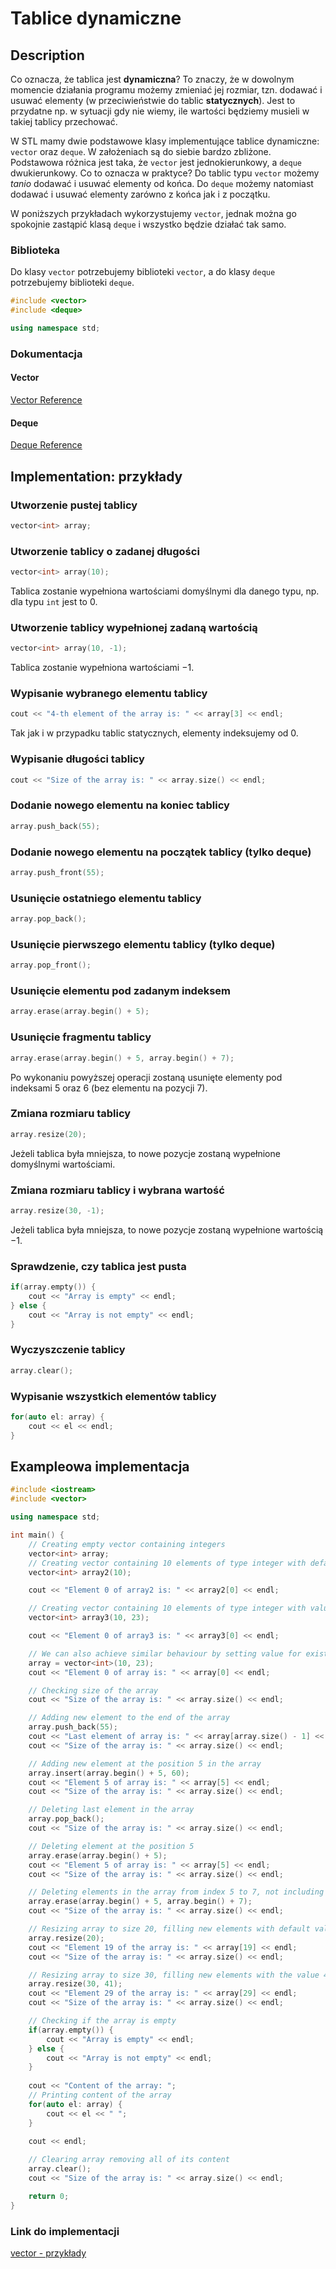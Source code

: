 # Tablice dynamiczne

## Description

Co oznacza, że tablica jest **dynamiczna**? To znaczy, że w dowolnym momencie działania programu możemy zmieniać jej rozmiar, tzn. dodawać i usuwać elementy (w przeciwieństwie do tablic **statycznych**). Jest to przydatne np. w sytuacji gdy nie wiemy, ile wartości będziemy musieli w takiej tablicy przechować.

W STL mamy dwie podstawowe klasy implementujące tablice dynamiczne: `vector` oraz `deque`. W założeniach są do siebie bardzo zbliżone. Podstawowa różnica jest taka, że `vector` jest jednokierunkowy, a `deque` dwukierunkowy. Co to oznacza w praktyce? Do tablic typu `vector` możemy _tanio_ dodawać i usuwać elementy od końca. Do `deque` możemy natomiast dodawać i usuwać elementy zarówno z końca jak i z początku.

W poniższych przykładach wykorzystujemy `vector`, jednak można go spokojnie zastąpić klasą `deque` i wszystko będzie działać tak samo.

### Biblioteka

Do klasy `vector` potrzebujemy biblioteki `vector`, a do klasy `deque` potrzebujemy biblioteki `deque`.

```cpp
#include <vector>
#include <deque>

using namespace std;
```

### Dokumentacja

#### Vector

[Vector Reference](https://www.cplusplus.com/reference/vector/vector/)

#### Deque

[Deque Reference](https://www.cplusplus.com/reference/deque/deque/)

## Implementation: przykłady

### Utworzenie pustej tablicy

```cpp
vector<int> array;
```

### Utworzenie tablicy o zadanej długości

```cpp
vector<int> array(10);
```

Tablica zostanie wypełniona wartościami domyślnymi dla danego typu, np. dla typu `int` jest to $0$.

### Utworzenie tablicy wypełnionej zadaną wartością

```cpp
vector<int> array(10, -1);
```

Tablica zostanie wypełniona wartościami $-1$.

### Wypisanie wybranego elementu tablicy

```cpp
cout << "4-th element of the array is: " << array[3] << endl;
```

Tak jak i w przypadku tablic statycznych, elementy indeksujemy od $0$.

### Wypisanie długości tablicy

```cpp
cout << "Size of the array is: " << array.size() << endl;
```

### Dodanie nowego elementu na koniec tablicy

```cpp
array.push_back(55);
```

### Dodanie nowego elementu na początek tablicy (tylko deque)

```cpp
array.push_front(55);
```

### Usunięcie ostatniego elementu tablicy

```cpp
array.pop_back();
```

### Usunięcie pierwszego elementu tablicy (tylko deque)

```cpp
array.pop_front();
```

### Usunięcie elementu pod zadanym indeksem

```cpp
array.erase(array.begin() + 5);
```

### Usunięcie fragmentu tablicy

```cpp
array.erase(array.begin() + 5, array.begin() + 7);
```

Po wykonaniu powyższej operacji zostaną usunięte elementy pod indeksami $5$ oraz $6$ (bez elementu na pozycji $7$).

### Zmiana rozmiaru tablicy

```cpp
array.resize(20);
```

Jeżeli tablica była mniejsza, to nowe pozycje zostaną wypełnione domyślnymi wartościami.

### Zmiana rozmiaru tablicy i wybrana wartość

```cpp
array.resize(30, -1);
```

Jeżeli tablica była mniejsza, to nowe pozycje zostaną wypełnione wartością $-1$.

### Sprawdzenie, czy tablica jest pusta

```cpp
if(array.empty()) {
    cout << "Array is empty" << endl;
} else {
    cout << "Array is not empty" << endl;
}
```

### Wyczyszczenie tablicy

```cpp
array.clear();
```

### Wypisanie wszystkich elementów tablicy

```cpp
for(auto el: array) {
    cout << el << endl;
}
```

## Exampleowa implementacja

```cpp
#include <iostream>
#include <vector>

using namespace std;

int main() {
    // Creating empty vector containing integers
    vector<int> array;
    // Creating vector containing 10 elements of type integer with default value for that type - 0
    vector<int> array2(10);

    cout << "Element 0 of array2 is: " << array2[0] << endl;

    // Creating vector containing 10 elements of type integer with value 23
    vector<int> array3(10, 23);

    cout << "Element 0 of array3 is: " << array3[0] << endl;

    // We can also achieve similar behaviour by setting value for existing variable
    array = vector<int>(10, 23);
    cout << "Element 0 of array is: " << array[0] << endl;

    // Checking size of the array
    cout << "Size of the array is: " << array.size() << endl;

    // Adding new element to the end of the array
    array.push_back(55);
    cout << "Last element of array is: " << array[array.size() - 1] << endl;
    cout << "Size of the array is: " << array.size() << endl;

    // Adding new element at the position 5 in the array
    array.insert(array.begin() + 5, 60);
    cout << "Element 5 of array is: " << array[5] << endl;
    cout << "Size of the array is: " << array.size() << endl;

    // Deleting last element in the array
    array.pop_back();
    cout << "Size of the array is: " << array.size() << endl;

    // Deleting element at the position 5
    array.erase(array.begin() + 5);
    cout << "Element 5 of array is: " << array[5] << endl;
    cout << "Size of the array is: " << array.size() << endl;

    // Deleting elements in the array from index 5 to 7, not including 7
    array.erase(array.begin() + 5, array.begin() + 7);
    cout << "Size of the array is: " << array.size() << endl;

    // Resizing array to size 20, filling new elements with default value
    array.resize(20);
    cout << "Element 19 of the array is: " << array[19] << endl;
    cout << "Size of the array is: " << array.size() << endl;

    // Resizing array to size 30, filling new elements with the value 41
    array.resize(30, 41);
    cout << "Element 29 of the array is: " << array[29] << endl;
    cout << "Size of the array is: " << array.size() << endl;

    // Checking if the array is empty
    if(array.empty()) {
        cout << "Array is empty" << endl;
    } else {
        cout << "Array is not empty" << endl;
    }
    
    cout << "Content of the array: ";
    // Printing content of the array
    for(auto el: array) {
        cout << el << " ";
    }
    
    cout << endl;

    // Clearing array removing all of its content
    array.clear();
    cout << "Size of the array is: " << array.size() << endl;

    return 0;
}
```

### Link do implementacji

[vector - przykłady](https://ideone.com/6qwyfQ)
